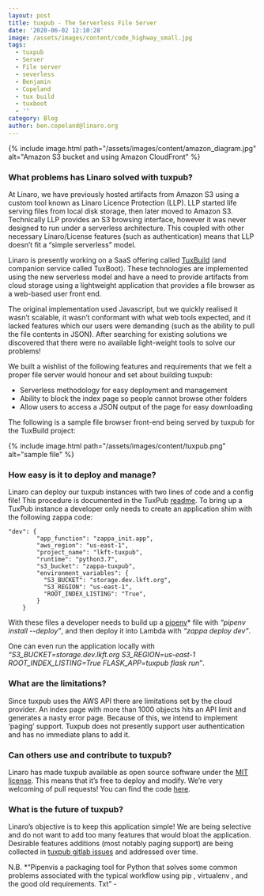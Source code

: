 ```yaml
---
layout: post
title: tuxpub - The Serverless File Server
date: '2020-06-02 12:10:28'
image: /assets/images/content/code_highway_small.jpg
tags:
  - tuxpub
  - Server
  - File server
  - severless
  - Benjamin
  - Copeland
  - tux build
  - tuxboot
  - ''
category: Blog
author: ben.copeland@linaro.org
---
```

{% include image.html path="/assets/images/content/amazon_diagram.jpg" alt="Amazon S3 bucket and using Amazon CloudFront" %}

### **What problems has Linaro solved with tuxpub?**

At Linaro, we have previously hosted artifacts from Amazon S3 using a custom tool known as Linaro Licence Protection (LLP). LLP started life serving files from local disk storage, then later moved to Amazon S3. Technically LLP provides an S3 browsing interface, however it was never designed to run under a serverless architecture. This coupled with other necessary Linaro/License features (such as authentication) means that LLP doesn’t fit a “simple serverless” model. 

Linaro is presently working on a SaaS offering called [TuxBuild](https://gitlab.com/Linaro/tuxbuild) (and companion service called TuxBoot). These technologies are implemented using the new serverless model and have a need to provide artifacts from cloud storage using a lightweight application that provides a file browser as a web-based user front end.

The original implementation used Javascript, but we quickly realised it wasn’t scalable, it wasn’t conformant with what web tools expected, and it lacked features which our users were demanding (such as the ability to pull the file contents in JSON). After searching for existing solutions we discovered that there were no available light-weight tools to solve our problems!

We built a wishlist of the following features and requirements that we felt a proper file server would honour and set about building tuxpub:

* Serverless methodology for easy deployment and management
* Ability to block the index page so people cannot browse other folders 
* Allow users to access a JSON output of the page for easy downloading

The following is a sample file browser front-end being served by tuxpub for the TuxBuild project:

 {% include image.html path="/assets/images/content/tuxpub.png" alt="sample file" %}

### **How easy is it to deploy and manage?**

Linaro can deploy our tuxpub instances with two lines of code and a config file! This procedure is documented in the TuxPub [readme](https://gitlab.com/Linaro/tuxpub#run-with-zappa). To bring up a TuxPub instance a developer only needs to create an application shim with the following zappa code:

```
"dev": {
        "app_function": "zappa_init.app",
        "aws_region": "us-east-1",
        "project_name": "lkft-tuxpub",
        "runtime": "python3.7",
        "s3_bucket": "zappa-tuxpub",
        "environment_variables": {
          "S3_BUCKET": "storage.dev.lkft.org",
          "S3_REGION": "us-east-1",
          "ROOT_INDEX_LISTING": "True",
        }
    }
```

With these files a developer needs to build up a [pipenv](https://realpython.com/pipenv-guide/)* file with *“pipenv install --deploy”*, and then deploy it into Lambda with *“zappa deploy dev”*.

One can even run the application locally with *“S3_BUCKET=storage.dev.lkft.org S3_REGION=us-east-1 ROOT_INDEX_LISTING=True FLASK_APP=tuxpub flask run”*.

### **What are the limitations?**

Since tuxpub uses the AWS API there are limitations set by the cloud provider. An index page with more than 1000 objects hits an API limit and generates a nasty error page. Because of this, we intend to implement ‘paging’ support. Tuxpub does not presently support user authentication and has no immediate plans to add it.

### **Can others use and contribute to tuxpub?**

Linaro has made tuxpub available as open source software under the [MIT license](https://gitlab.com/Linaro/tuxpub/-/blob/master/LICENSE). This means that it’s free to deploy and modify. We’re very welcoming of pull requests! You can find the code [here](https://gitlab.com/Linaro/tuxpub).

### **What is the future of tuxpub?**

Linaro’s objective is to keep this application simple! We are being selective and do not want to add too many features that would bloat the application. Desirable features additions (most notably paging support) are being collected in [tuxpub gitlab issues](https://gitlab.com/Linaro/tuxpub/-/issues) and addressed over time.

 N.B. *“Pipenvis a packaging tool for Python that solves some common problems associated with the typical workflow using pip , virtualenv , and the good old requirements. Txt” -